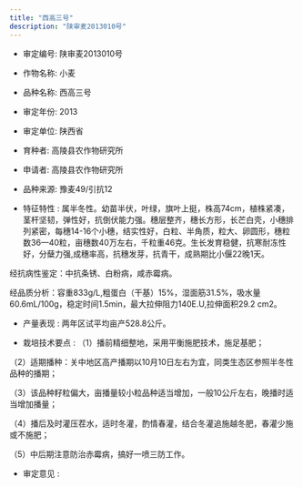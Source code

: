 ```yaml
---
title: "西高三号"
description: "陕审麦2013010号"
---
```

* 审定编号:  陕审麦2013010号

*  作物名称:  小麦

*  品种名称:  西高三号

*  审定年份:  2013

*  审定单位:  陕西省

* 育种者:  高陵县农作物研究所

*  申请者:  高陵县农作物研究所

*  品种来源:  豫麦49/引抗12

*  特征特性 : 
属半冬性。幼苗半伏，叶绿，旗叶上挺，株高74cm，植株紧凑，茎杆坚韧，弹性好，抗倒伏能力强。穗层整齐，穗长方形，长芒白壳，小穗排列紧密，每穗14-16个小穗，结实性好，白粒、半角质，粒大、卵圆形，穗粒数36—40粒，亩穗数40万左右，千粒重46克。生长发育稳健，抗寒耐冻性好，分蘖力强,成穗率高，抗穗发芽，抗青干，成熟期比小偃22晚1天。
经抗病性鉴定：中抗条锈、白粉病，咸赤霉病。
经品质分析：容重833g/L,粗蛋白（干基）15%，湿面筋31.5%，吸水量60.6mL/100g，稳定时间1.5min，最大拉伸阻力140E.U,拉伸面积29.2 cm2。

 
*  产量表现 : 
两年区试平均亩产528.8公斤。

*  栽培技术要点 : 
（1）播前精细整地，采用平衡施肥技术，施足基肥； 
（2）适期播种：关中地区高产播期以10月10日左右为宜，同类生态区参照半冬性品种的播期；
（3）该品种籽粒偏大，亩播量较小粒品种适当增加，一般10公斤左右，晚播时适当增加播量；
（4）播后及时灌压茬水，适时冬灌，酌情春灌，结合冬灌追施越冬肥，春灌少施或不施肥；
（5）中后期注意防治赤霉病，搞好一喷三防工作。


*  审定意见 : 

